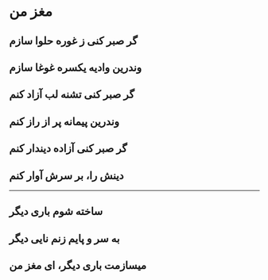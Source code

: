مغز من
=========
گر صبر کنی ز غوره حلوا سازم
-------------------------------------------------
وندرین وادیه یکسره غوغا سازم
------------------------------------------------
گر صبر کنی تشنه لب آزاد کنم
---------------------------------------------
وندرین پیمانه پر از راز کنم
-----------------------------------------
گر صبر کنی آزاده دیندار کنم
--------------------------------------------
دینش را، بر سرش آوار کنم
-------------------------------------------


----------
ساخته شوم باری دیگر
----------------------------------
به سر و پایم زنم نایی دیگر
----------------------------------------
میسازمت باری دیگر، ای مغز من
------------------------------------------------